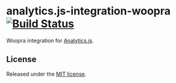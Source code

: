 # analytics.js-integration-woopra [![Build Status][ci-badge]][ci-link]

Woopra integration for [Analytics.js][].

## License

Released under the [MIT license](LICENSE).


[Analytics.js]: https://segment.com/docs/libraries/analytics.js/
[ci-link]: https://circleci.com/gh/segment-integrations/analytics.js-integration-woopra
[ci-badge]: https://circleci.com/gh/segment-integrations/analytics.js-integration-woopra.svg?style=svg
